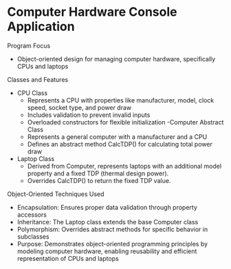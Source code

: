 # Computer Hardware Console Application
Program Focus
- Object-oriented design for managing computer hardware, specifically CPUs and laptops

Classes and Features

- CPU Class
  - Represents a CPU with properties like manufacturer, model, clock speed, socket type, and power draw
  - Includes validation to prevent invalid inputs
  - Overloaded constructors for flexible initialization
-Computer Abstract Class
  - Represents a general computer with a manufacturer and a CPU
  - Defines an abstract method CalcTDP() for calculating total power draw
- Laptop Class
  - Derived from Computer, represents laptops with an additional model property and a fixed TDP (thermal design power).
  - Overrides CalcTDP() to return the fixed TDP value.

Object-Oriented Techniques Used

- Encapsulation: Ensures proper data validation through property accessors
- Inheritance: The Laptop class extends the base Computer class
- Polymorphism: Overrides abstract methods for specific behavior in subclasses
- Purpose: Demonstrates object-oriented programming principles by modeling computer hardware, enabling reusability and efficient representation of CPUs and laptops












